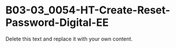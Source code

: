 

# B03-03_0054-HT-Create-Reset-Password-Digital-EE

Delete this text and replace it with your own content.
